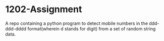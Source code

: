 # 1202-Assignment
A repo containing a python program to detect mobile numbers in the ddd-ddd-dddd format(wherein d stands for digit) from a set of random string data.
